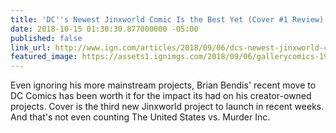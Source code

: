 ```yaml
---
title: 'DC''s Newest Jinxworld Comic Is the Best Yet (Cover #1 Review)'
date: 2018-10-15 01:30:30.877000000 -05:00
published: false
link_url: http://www.ign.com/articles/2018/09/06/dcs-newest-jinxworld-comic-is-the-best-yet-cover-1-review
featured_image: https://assets1.ignimgs.com/2018/09/06/gallerycomics-1920x1080-20180905-cover-cv1-5b6a15af53e19901801145-1536193407517_1280w.jpg
---
```


Even ignoring his more mainstream projects, Brian Bendis' recent move to DC Comics has been worth it for the impact its had on his creator-owned projects. Cover is the third new Jinxworld project to launch in recent weeks. And that's not even counting The United States vs. Murder Inc.